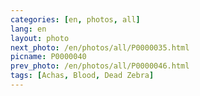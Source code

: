 ```yaml
---
categories: [en, photos, all]
lang: en
layout: photo
next_photo: /en/photos/all/P0000035.html
picname: P0000040
prev_photo: /en/photos/all/P0000046.html
tags: [Achas, Blood, Dead Zebra]
---
```

